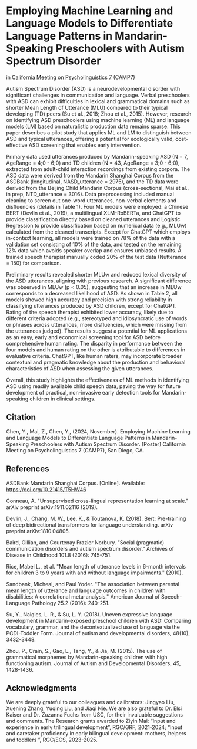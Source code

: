 # Employing Machine Learning and Language Models to Differentiate Language Patterns in Mandarin-Speaking Preschoolers with Autism Spectrum Disorder
in [California Meeting on Psycholinguistics 7]([https://blogs.ncl.ac.uk/cls2024/](https://camp7.ucsd.edu/home)) (CAMP7)

Autism Spectrum Disorder (ASD) is a neurodevelopmental disorder with significant challenges in communication and language. Verbal preschoolers with ASD can exhibit difficulties in lexical and grammatical domains such as shorter Mean Length of Utterance (MLU) compared to their typical developing (TD) peers (Su et al., 2018; Zhou et al., 2015). However, research on identifying ASD preschoolers using machine learning (ML) and language models (LM) based on naturalistic production data remains sparse. This paper describes a pilot study that applies ML and LM to distinguish between ASD and typical utterances, offering a potential for ecologically valid, cost-effective ASD screening that enables early intervention.

Primary data used utterances produced by Mandarin-speaking ASD (N = 7, AgeRange = 4;0 - 6;0) and TD children (N = 43, AgeRange = 3;0 - 6;0), extracted from adult-child interaction recordings from existing corpora. The ASD data were derived from the Mandarin Shanghai Corpus from the ASDBank (longitudinal, NASD_utterance = 2975), and the TD data were derived from the Beijing Child Mandarin Corpus (cross-sectional, Mai et al., in prep, NTD_utterance = 3016). Data preprocessing included manual cleaning to screen out one-word utterances, non-verbal elements and disfluencies  (details in Table 1). Four ML models were employed: a Chinese BERT (Devlin et al., 2019), a multilingual XLM-RoBERTa, and ChatGPT to provide classification directly based on cleaned utterances and Logistic Regression to provide classification based on numerical data (e.g., MLUw) calculated from the cleaned transcripts. Except for ChatGPT which employs in-context learning, all models were trained on 78% of the data with a validation set consisting of 10% of the data, and tested on the remaining 12% data which avoids speaker overlap and ensures unbiased results. A trained speech therapist manually coded 20% of the test data (Nutterance = 150) for comparison.

Preliminary results revealed shorter MLUw and reduced lexical diversity of the ASD utterances, aligning with previous research. A significant difference was observed in MLUw (p < 0.05), suggesting that an increase in MLUw corresponds to a decreased likelihood of ASD. As shown in Table 2, all models showed high accuracy and precision with strong reliability in classifying utterances produced by ASD children, except for ChatGPT. Rating of the speech therapist exhibited lower accuracy, likely due to different criteria adopted (e.g., stereotyped and idiosyncratic use of words or phrases across utterances, more disfluencies, which were missing from the utterances judged). The results suggest a potential for ML applications as an easy, early and economical screening tool for ASD before comprehensive human rating. The disparity in performance between the four models and human rating on the other is attributable to differences in evaluative criteria. ChatGPT, like human raters, may incorporate broader contextual and pragmatic knowledge about the production and behavioral characteristics of ASD when assessing the given utterances.

Overall, this study highlights the effectiveness of ML methods in identifying ASD using readily available child speech data, paving the way for future development of practical, non-invasive early detection tools for Mandarin-speaking children in clinical settings.

## Citation 
Chen, Y., Mai, Z., Chen, Y., (2024, November). Employing Machine Learning and Language Models to Differentiate Language Patterns in Mandarin-Speaking Preschoolers with Autism Spectrum Disorder. [Poster] California Meeting on Psycholinguistics 7 (CAMP7), San Diego, CA.

## References
ASDBank Mandarin Shanghai Corpus. [Online]. Available: https://doi.org/10.21415/T5HW46

Conneau, A. "Unsupervised cross-lingual representation learning at scale." arXiv preprint arXiv:1911.02116 (2019).

Devlin, J., Chang, M. W., Lee, K., & Toutanova, K. (2018). Bert: Pre-training of deep bidirectional transformers for language understanding. arXiv preprint arXiv:1810.04805.

Baird, Gillian, and Courtenay Frazier Norbury. "Social (pragmatic) communication disorders and autism spectrum disorder." Archives of Disease in Childhood 101.8 (2016): 745-751.

Rice, Mabel L., et al. "Mean length of utterance levels in 6-month intervals for children 3 to 9 years with and without language impairments." (2010).

Sandbank, Micheal, and Paul Yoder. "The association between parental mean length of utterance and language outcomes in children with disabilities: A correlational meta-analysis." American Journal of Speech-Language Pathology 25.2 (2016): 240-251.

Su, Y., Naigles, L. R., & Su, L. Y. (2018). Uneven expressive language development in Mandarin-exposed preschool children with ASD: Comparing vocabulary, grammar, and the decontextualized use of language via the PCDI-Toddler Form. Journal of autism and developmental disorders, 48(10), 3432-3448.

Zhou, P., Crain, S., Gao, L., Tang, Y., & Jia, M. (2015). The use of grammatical morphemes by Mandarin-speaking children with high functioning autism. Journal of Autism and Developmental Disorders, 45, 1428-1436.

## Acknowledgments
We are deeply grateful to our colleagues and calibrators: Jingyao Liu, Xuening Zhang, Yuqing Liu, and Jiaqi Nie. We are also grateful to Dr. Elsi Kaiser and Dr. Zuzanna Fuchs from USC, for their invaluable suggestions and comments. The Research grants awarded to Ziyin Mai: “Input and experience in early trilingual development”, RGC/GRF, 2021-2024; “Input and caretaker proficiency in early bilingual development: mothers, helpers and toddlers ”, RGC/ECS, 2023-2025.
